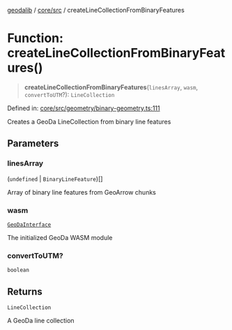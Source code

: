 [geodalib](../../../modules.md) / [core/src](../index.md) / createLineCollectionFromBinaryFeatures

# Function: createLineCollectionFromBinaryFeatures()

> **createLineCollectionFromBinaryFeatures**(`linesArray`, `wasm`, `convertToUTM`?): `LineCollection`

Defined in: [core/src/geometry/binary-geometry.ts:111](https://github.com/GeoDaCenter/geoda-lib/blob/fd732718ef3d9fb5e87d0aa5ef9ee659a7cf3f31/js/packages/core/src/geometry/binary-geometry.ts#L111)

Creates a GeoDa LineCollection from binary line features

## Parameters

### linesArray

(`undefined` \| `BinaryLineFeature`)[]

Array of binary line features from GeoArrow chunks

### wasm

[`GeoDaInterface`](../interfaces/GeoDaInterface.md)

The initialized GeoDa WASM module

### convertToUTM?

`boolean`

## Returns

`LineCollection`

A GeoDa line collection
